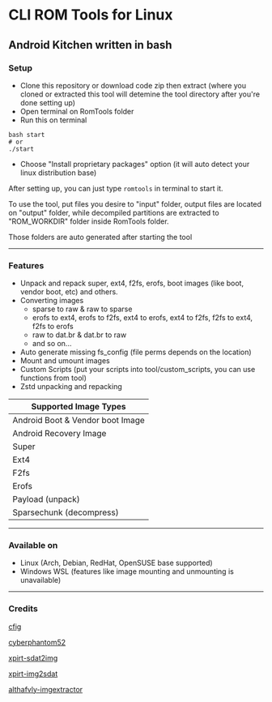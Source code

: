 # CLI ROM Tools for Linux
## Android Kitchen written in bash
### Setup ###
- Clone this repository or download code zip then extract (where you cloned or extracted this tool will detemine the tool directory after you're done setting up)
- Open terminal on RomTools folder
- Run this on terminal
```` shell
bash start
# or
./start
````
- Choose "Install proprietary packages" option (it will auto detect your linux distribution base)

After setting up, you can just type `romtools` in terminal to start it.

To use the tool, put files you desire to "input" folder, output files are located on "output" folder, while decompiled partitions are extracted to "ROM_WORKDIR" folder inside RomTools folder.

Those folders are auto generated after starting the tool

***
### Features ###
- Unpack and repack super, ext4, f2fs, erofs, boot images (like boot, vendor boot, etc) and others.
- Converting images
  - sparse to raw & raw to sparse
  - erofs to ext4, erofs to f2fs, ext4 to erofs, ext4 to f2fs, f2fs to ext4, f2fs to erofs
  - raw to dat.br & dat.br to raw
  - and so on...
- Auto generate missing fs_config (file perms depends on the location)
- Mount and umount images
- Custom Scripts (put your scripts into tool/custom_scripts, you can use functions from tool)
- Zstd unpacking and repacking

| Supported Image Types                   |
|-----------------------------------------|
| Android Boot & Vendor boot Image        |
| Android Recovery Image                  |
| Super                                   |
| Ext4                                    |
| F2fs                                    |
| Erofs                                   |
| Payload (unpack)                        |
| Sparsechunk (decompress)                |
***
### Available on ###
- Linux (Arch, Debian, RedHat, OpenSUSE base supported)
- Windows WSL (features like image mounting and unmounting is unavailable)
***

### Credits ###

[cfig](https://github.com/cfig/Android_boot_image_editor)

[cyberphantom52](https://github.com/cyberphantom52/payload-dumper-rs)

[xpirt-sdat2img](https://github.com/xpirt/sdat2img)

[xpirt-img2sdat](https://github.com/xpirt/img2sdat)

[althafvly-imgextractor](https://github.com/althafvly/AmlogicKitchen/blob/master/bin/imgextractor.py)

